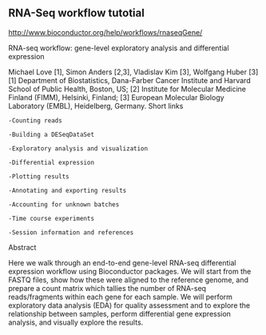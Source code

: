 ## RNA-Seq workflow tutotial

http://www.bioconductor.org/help/workflows/rnaseqGene/

RNA-seq workflow: gene-level exploratory analysis and differential expression

Michael Love [1], Simon Anders [2,3], Vladislav Kim [3], Wolfgang Huber [3]
[1] Department of Biostatistics, Dana-Farber Cancer Institute and Harvard School of Public Health, Boston, US;
[2] Institute for Molecular Medicine Finland (FIMM), Helsinki, Finland;
[3] European Molecular Biology Laboratory (EMBL), Heidelberg, Germany.
Short links

`-Counting reads`

`-Building a DESeqDataSet`

`-Exploratory analysis and visualization`

`-Differential expression`

`-Plotting results`

`-Annotating and exporting results`

`-Accounting for unknown batches`

`-Time course experiments`

`-Session information and references`

Abstract

Here we walk through an end-to-end gene-level RNA-seq differential expression workflow using Bioconductor packages. We will start from the FASTQ files, show how these were aligned to the reference genome, and prepare a count matrix which tallies the number of RNA-seq reads/fragments within each gene for each sample. We will perform exploratory data analysis (EDA) for quality assessment and to explore the relationship between samples, perform differential gene expression analysis, and visually explore the results.
